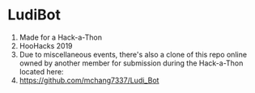 # LudiBot
1. Made for a Hack-a-Thon
1. HooHacks 2019
1. Due to miscellaneous events, there's also a clone of this repo online owned by another member for submission during the Hack-a-Thon located here:
1. https://github.com/mchang7337/Ludi_Bot
